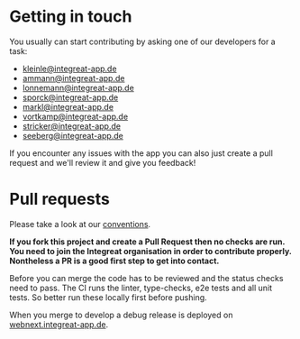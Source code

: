 # Getting in touch

You usually can start contributing by asking one of our developers for a task:
* <kleinle@integreat-app.de>
* <ammann@integreat-app.de>
* <lonnemann@integreat-app.de>
* <sporck@integreat-app.de>
* <markl@integreat-app.de>
* <vortkamp@integreat-app.de>
* <stricker@integreat-app.de>
* <seeberg@integreat-app.de>

If you encounter any issues with the app you can also just create a pull request and we'll review
it and give you feedback!

# Pull requests

Please take a look at our [conventions](docs/conventions.md).

**If you fork this project and create a Pull Request then no checks are run. You need to join the Integreat organisation in order to contribute properly. Nontheless a PR is a good first step to get into contact.**

Before you can merge the code has to be reviewed and the status checks need to pass.
The CI runs the linter, type-checks, e2e tests and all unit tests. So better run these locally first before pushing.

When you merge to develop a debug release is deployed on [webnext.integreat-app.de](https://webnext.integreat-app.de/).
